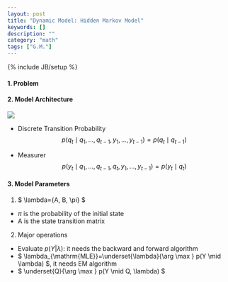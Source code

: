 ```yaml
---
layout: post
title: "Dynamic Model: Hidden Markov Model"
keywords: []
description: ""
category: "math"
tags: ["G.M."]
---
```

{% include JB/setup %}

#### 1. Problem

#### 2. Model Architecture
<img src="{{IMAGE_PATH}}/ai-dynamic-model-hmm-introduction.png" height="" width="" />

- Discrete Transition Probability
$$ p\left(q_{t} \mid q_{1}, \ldots, q_{t-1}, y_{1}, \ldots,
y_{t-1}\right)=p\left(q_{t} \mid q_{t-1}\right) $$

- Measurer 
$$
p\left(y_{t} \mid q_{1}, \ldots, q_{t-1}, q_{t}, y_{1}, \ldots,
y_{t-1}\right)=p\left(y_{t} \mid q_{t}\right)
$$


#### 3. Model Parameters
1. $ \lambda=\{A, B, \pi\} $
- $\pi$ is the probability of the initial state
- A is the state transition matrix

2. Major operations
- Evaluate $p(Y|\lambda)$: it needs the backward and forward algorithm
- $ \lambda_{\mathrm{MLE}}=\underset{\lambda}{\arg \max } p(Y \mid \lambda) $,
  it needs EM algorithm
- $ \underset{Q}{\arg \max } p(Y \mid Q, \lambda) $


